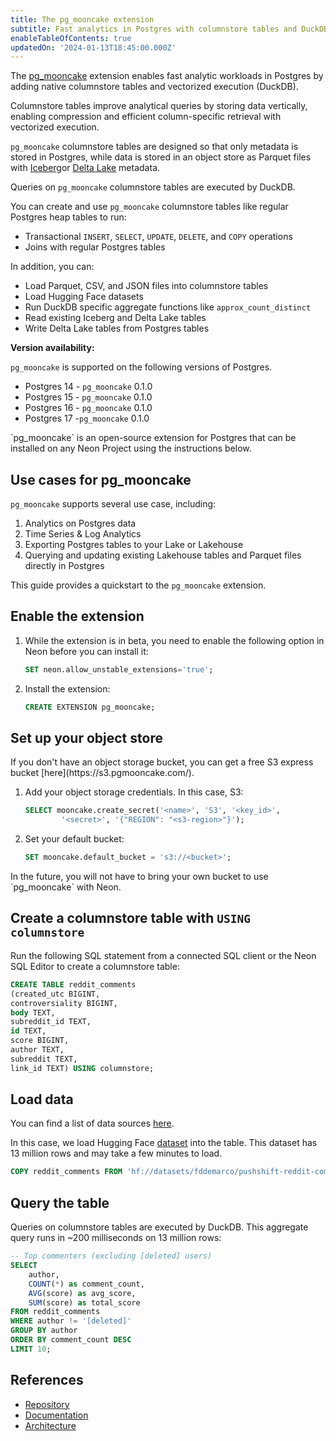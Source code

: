 ```yaml
---
title: The pg_mooncake extension
subtitle: Fast analytics in Postgres with columnstore tables and DuckDB execution
enableTableOfContents: true
updatedOn: '2024-01-13T18:45:00.000Z'
---
```


The [pg_mooncake](https://github.com/Mooncake-Labs/pg_mooncake) extension enables fast analytic workloads in Postgres by adding native columnstore tables and vectorized execution (DuckDB). 

Columnstore tables improve analytical queries by storing data vertically, enabling compression and efficient column-specific retrieval with vectorized execution. 

`pg_mooncake` columnstore tables are designed so that only metadata is stored in Postgres, while data is stored in an object store as Parquet files with [Iceberg](https://iceberg.apache.org/)or [Delta Lake](https://delta.io/) metadata.

Queries on `pg_mooncake` columnstore tables are executed by DuckDB. 

<CTA />

You can create and use `pg_mooncake` columnstore tables like regular Postgres heap tables to run: 

- Transactional `INSERT`, `SELECT`, `UPDATE`, `DELETE`, and `COPY` operations
- Joins with regular Postgres tables

In addition, you can:
- Load Parquet, CSV, and JSON files into columnstore tables
- Load Hugging Face datasets
- Run DuckDB specific aggregate functions like `approx_count_distinct`
- Read existing Iceberg and Delta Lake tables
- Write Delta Lake tables from Postgres tables

**Version availability:**

`pg_mooncake` is supported on the following versions of Postgres.

- Postgres 14 - `pg_mooncake` 0.1.0
- Postgres 15 - `pg_mooncake` 0.1.0
- Postgres 16 - `pg_mooncake` 0.1.0
- Postgres 17 -`pg_mooncake` 0.1.0

<Admonition type="note">
`pg_mooncake` is an open-source extension for Postgres that can be installed on any Neon Project using the instructions below.
</Admonition>

## Use cases for pg_mooncake

`pg_mooncake` supports several use case, including:

1. Analytics on Postgres data
2. Time Series & Log Analytics
3. Exporting Postgres tables to your Lake or Lakehouse
4. Querying and updating existing Lakehouse tables and Parquet files directly in Postgres

This guide provides a quickstart to the `pg_mooncake` extension. 

## Enable the extension

1. While the extension is in beta, you need to enable the following option in Neon before you can install it:

    ```sql
    SET neon.allow_unstable_extensions='true';
    ```

2. Install the extension:

    ```sql
    CREATE EXTENSION pg_mooncake;
    ```

## Set up your object store 

<Admonition type="tip">
If you don't have an object storage bucket, you can get a free S3 express bucket [here](https://s3.pgmooncake.com/).
</Admonition>  

1. Add your object storage credentials. In this case, S3:

    ```sql
    SELECT mooncake.create_secret('<name>', 'S3', '<key_id>', 
            '<secret>', '{"REGION": "<s3-region>"}');
    ```

2. Set your default bucket:

    ```sql
    SET mooncake.default_bucket = 's3://<bucket>';
    ```

<Admonition type="note">
In the future, you will not have to bring your own bucket to use `pg_mooncake` with Neon. 
</Admonition>

## Create a columnstore table with `USING columnstore`

Run the following SQL statement from a connected SQL client or the Neon SQL Editor to create a columnstore table:

```sql
CREATE TABLE reddit_comments 
(created_utc BIGINT, 
controversiality BIGINT, 
body TEXT, 
subreddit_id TEXT, 
id TEXT, 
score BIGINT, 
author TEXT, 
subreddit TEXT, 
link_id TEXT) USING columnstore;
```
## Load data

You can find a list of data sources [here](https://pgmooncake.com/docs/load-data).

In this case, we load Hugging Face [dataset](https://huggingface.co/datasets/fddemarco/pushshift-reddit-comments) into the table. 
This dataset has 13 million rows and may take a few minutes to load.

```sql shouldWrap
COPY reddit_comments FROM 'hf://datasets/fddemarco/pushshift-reddit-comments/data/RC_2012-01.parquet';
```

## Query the table

Queries on columnstore tables are executed by DuckDB. This aggregate query runs in ~200 milliseconds on 13 million rows:

```sql
-- Top commenters (excluding [deleted] users)
SELECT 
    author,
    COUNT(*) as comment_count,
    AVG(score) as avg_score,
    SUM(score) as total_score
FROM reddit_comments
WHERE author != '[deleted]'
GROUP BY author
ORDER BY comment_count DESC
LIMIT 10;
```

## References

- [Repository](https://github.com/Mooncake-Labs/pg_mooncake)
- [Documentation](https://pgmooncake.com/docs)
- [Architecture](https://www.mooncake.dev/blog/how-we-built-pgmooncake)